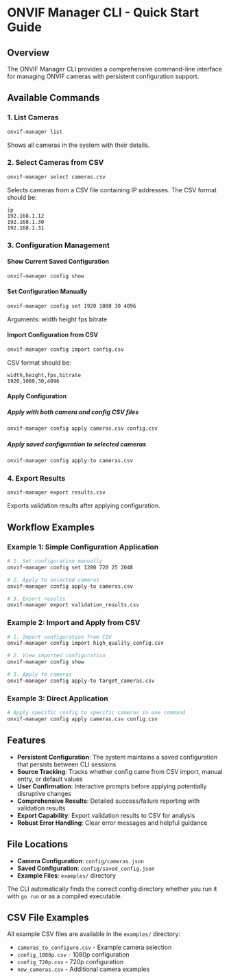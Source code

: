# ONVIF Manager CLI - Quick Start Guide

## Overview
The ONVIF Manager CLI provides a comprehensive command-line interface for managing ONVIF cameras with persistent configuration support.

## Available Commands

### 1. List Cameras
```bash
onvif-manager list
```
Shows all cameras in the system with their details.

### 2. Select Cameras from CSV
```bash
onvif-manager select cameras.csv
```
Selects cameras from a CSV file containing IP addresses. The CSV format should be:
```csv
ip
192.168.1.12
192.168.1.30
192.168.1.31
```

### 3. Configuration Management

#### Show Current Saved Configuration
```bash
onvif-manager config show
```

#### Set Configuration Manually
```bash
onvif-manager config set 1920 1080 30 4096
```
Arguments: width height fps bitrate

#### Import Configuration from CSV
```bash
onvif-manager config import config.csv
```
CSV format should be:
```csv
width,height,fps,bitrate
1920,1080,30,4096
```

#### Apply Configuration

##### Apply with both camera and config CSV files
```bash
onvif-manager config apply cameras.csv config.csv
```

##### Apply saved configuration to selected cameras
```bash
onvif-manager config apply-to cameras.csv
```

### 4. Export Results
```bash
onvif-manager export results.csv
```
Exports validation results after applying configuration.

## Workflow Examples

### Example 1: Simple Configuration Application
```bash
# 1. Set configuration manually
onvif-manager config set 1280 720 25 2048

# 2. Apply to selected cameras
onvif-manager config apply-to cameras.csv

# 3. Export results
onvif-manager export validation_results.csv
```

### Example 2: Import and Apply from CSV
```bash
# 1. Import configuration from CSV
onvif-manager config import high_quality_config.csv

# 2. View imported configuration
onvif-manager config show

# 3. Apply to cameras
onvif-manager config apply-to target_cameras.csv
```

### Example 3: Direct Application
```bash
# Apply specific config to specific cameras in one command
onvif-manager config apply cameras.csv config.csv
```

## Features

- **Persistent Configuration**: The system maintains a saved configuration that persists between CLI sessions
- **Source Tracking**: Tracks whether config came from CSV import, manual entry, or default values
- **User Confirmation**: Interactive prompts before applying potentially disruptive changes
- **Comprehensive Results**: Detailed success/failure reporting with validation results
- **Export Capability**: Export validation results to CSV for analysis
- **Robust Error Handling**: Clear error messages and helpful guidance

## File Locations

- **Camera Configuration**: `config/cameras.json`
- **Saved Configuration**: `config/saved_config.json`
- **Example Files**: `examples/` directory

The CLI automatically finds the correct config directory whether you run it with `go run` or as a compiled executable.

## CSV File Examples

All example CSV files are available in the `examples/` directory:
- `cameras_to_configure.csv` - Example camera selection
- `config_1080p.csv` - 1080p configuration
- `config_720p.csv` - 720p configuration
- `new_cameras.csv` - Additional camera examples
